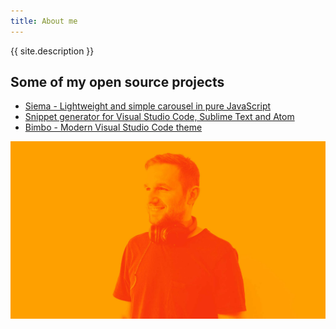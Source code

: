 ```yaml
---
title: About me
---
```


{{ site.description }}

## Some of my open source projects

- [Siema - Lightweight and simple carousel in pure JavaScript](https://github.com/pawelgrzybek/siema)
- [Snippet generator for Visual Studio Code, Sublime Text and Atom](https://github.com/pawelgrzybek/snippet-generator)
- [Bimbo - Modern Visual Studio Code theme](https://github.com/pawelgrzybek/bimbo-theme)

![Pawel Grzybek](photos/about.jpg)
